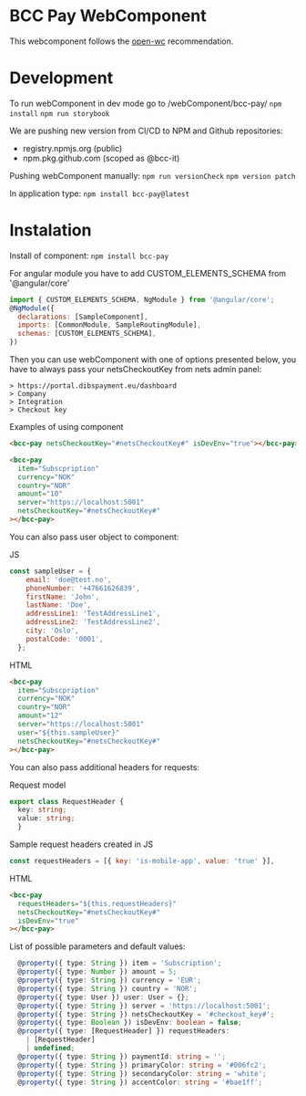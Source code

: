 # BCC Pay WebComponent

This webcomponent follows the [open-wc](https://github.com/open-wc/open-wc) recommendation.

# Development

To run webComponent in dev mode go to /webComponent/bcc-pay/
`npm install`
`npm run storybook`

We are pushing new version from CI/CD to NPM and Github repositories:

- registry.npmjs.org (public)
- npm.pkg.github.com (scoped as @bcc-it)

Pushing webComponent manually:
`npm run versionCheck`
`npm version patch`

In application type:
`npm install bcc-pay@latest`

# Instalation

Install of component:
`npm install bcc-pay`

For angular module you have to add CUSTOM_ELEMENTS_SCHEMA from '@angular/core'

```JavaScript
import { CUSTOM_ELEMENTS_SCHEMA, NgModule } from '@angular/core';
@NgModule({
  declarations: [SampleComponent],
  imports: [CommonModule, SampleRoutingModule],
  schemas: [CUSTOM_ELEMENTS_SCHEMA],
})
```

Then you can use webComponent with one of options presented below, you have to always pass your netsCheckoutKey from nets admin panel:

```
> https://portal.dibspayment.eu/dashboard
> Company
> Integration
> Checkout key
```

Examples of using component

```html
<bcc-pay netsCheckoutKey="#netsCheckoutKey#" isDevEnv="true"></bcc-pay>

<bcc-pay
  item="Subscpription"
  currency="NOK"
  country="NOR"
  amount="10"
  server="https://localhost:5001"
  netsCheckoutKey="#netsCheckoutKey#"
></bcc-pay>
```

You can also pass user object to component:

JS

```JavaScript
const sampleUser = {
    email: 'doe@test.no',
    phoneNumber: '+47661626839',
    firstName: 'John',
    lastName: 'Doe',
    addressLine1: 'TestAddressLine1',
    addressLine2: 'TestAddressLine2',
    city: 'Oslo',
    postalCode: '0001',
  };
```

HTML

```html
<bcc-pay
  item="Subscpription"
  currency="NOK"
  country="NOR"
  amount="12"
  server="https://localhost:5001"
  user="${this.sampleUser}"
  netsCheckoutKey="#netsCheckoutKey#"
></bcc-pay>
```

You can also pass additional headers for requests:

Request model

```TypeScript
export class RequestHeader {
  key: string;
  value: string;
  }
```

Sample request headers created in JS

```Javascript
const requestHeaders = [{ key: 'is-mobile-app', value: 'true' }],
```

HTML

```html
<bcc-pay
  requestHeaders="${this.requestHeaders}"
  netsCheckoutKey="#netsCheckoutKey#"
  isDevEnv="true"
></bcc-pay>
```

List of possible parameters and default values:

```Typescript
  @property({ type: String }) item = 'Subscription';
  @property({ type: Number }) amount = 5;
  @property({ type: String }) currency = 'EUR';
  @property({ type: String }) country = 'NOR';
  @property({ type: User }) user: User = {};
  @property({ type: String }) server = 'https://localhost:5001';
  @property({ type: String }) netsCheckoutKey = '#checkout_key#';
  @property({ type: Boolean }) isDevEnv: boolean = false;
  @property({ type: [RequestHeader] }) requestHeaders:
    | [RequestHeader]
    | undefined;
  @property({ type: String }) paymentId: string = '';
  @property({ type: String }) primaryColor: string = '#006fc2';
  @property({ type: String }) secondaryColor: string = 'white';
  @property({ type: String }) accentColor: string = '#bae1ff';
```
